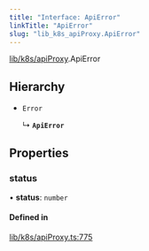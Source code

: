 ```yaml
---
title: "Interface: ApiError"
linkTitle: "ApiError"
slug: "lib_k8s_apiProxy.ApiError"
---
```


[lib/k8s/apiProxy](../modules/lib_k8s_apiProxy.md).ApiError

## Hierarchy

- `Error`

  ↳ **`ApiError`**

## Properties

### status

• **status**: `number`

#### Defined in

[lib/k8s/apiProxy.ts:775](https://github.com/kinvolk/headlamp/blob/ba073244/frontend/src/lib/k8s/apiProxy.ts#L775)
